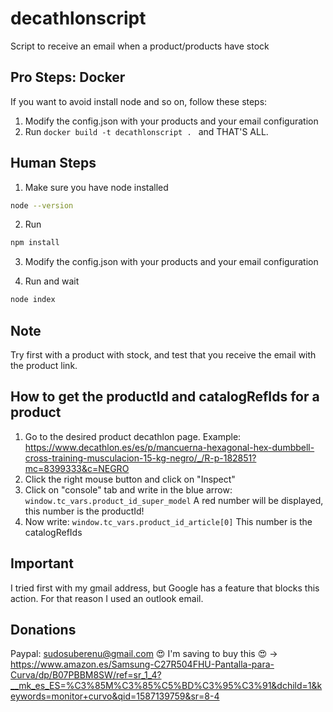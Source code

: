 # decathlonscript
Script to receive an email when a product/products have stock

## Pro Steps: Docker
If you want to avoid install node and so on, follow these steps:
1) Modify the config.json with your products and your email configuration
2) Run ```docker build -t decathlonscript . ``` and THAT'S ALL.

## Human Steps
1) Make sure you have node installed
```bash
node --version
```
2) Run
```bash
npm install
```
3) Modify the config.json with your products and your email configuration

4) Run and wait
```bash
node index
```

## Note
Try first with a product with stock, and test that you receive the email with the product link. 

## How to get the productId and catalogRefIds for a product
1) Go to the desired product decathlon page.
Example: https://www.decathlon.es/es/p/mancuerna-hexagonal-hex-dumbbell-cross-training-musculacion-15-kg-negro/_/R-p-182851?mc=8399333&c=NEGRO
2) Click the right mouse button and click on "Inspect"
3) Click on "console" tab and write in the blue arrow:
```window.tc_vars.product_id_super_model```
A red number will be displayed, this number is the productId!
4) Now write:
```window.tc_vars.product_id_article[0]``` 
This number is the catalogRefIds

## Important
I tried first with my gmail address, but Google has a feature that blocks this action. For that reason I used an outlook email.


## Donations
Paypal: sudosuberenu@gmail.com
😍 I'm saving to buy this 😍 -> https://www.amazon.es/Samsung-C27R504FHU-Pantalla-para-Curva/dp/B07PBBM8SW/ref=sr_1_4?__mk_es_ES=%C3%85M%C3%85%C5%BD%C3%95%C3%91&dchild=1&keywords=monitor+curvo&qid=1587139759&sr=8-4
